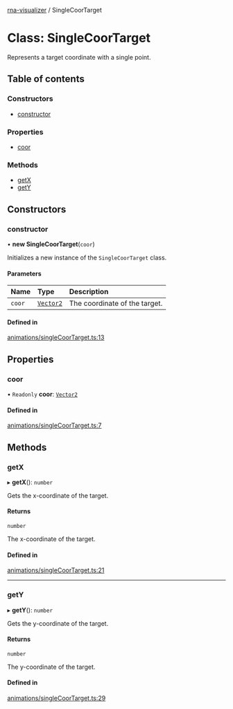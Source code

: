 [rna-visualizer](../README.md) / SingleCoorTarget

# Class: SingleCoorTarget

Represents a target coordinate with a single point.

## Table of contents

### Constructors

- [constructor](SingleCoorTarget.md#constructor)

### Properties

- [coor](SingleCoorTarget.md#coor)

### Methods

- [getX](SingleCoorTarget.md#getx)
- [getY](SingleCoorTarget.md#gety)

## Constructors

### constructor

• **new SingleCoorTarget**(`coor`)

Initializes a new instance of the `SingleCoorTarget` class.

#### Parameters

| Name | Type | Description |
| :------ | :------ | :------ |
| `coor` | [`Vector2`](Vector2.md) | The coordinate of the target. |

#### Defined in

[animations/singleCoorTarget.ts:13](https://github.com/michalhercik/rna-visualizer/blob/f928c9f/lib/src/animations/singleCoorTarget.ts#L13)

## Properties

### coor

• `Readonly` **coor**: [`Vector2`](Vector2.md)

#### Defined in

[animations/singleCoorTarget.ts:7](https://github.com/michalhercik/rna-visualizer/blob/f928c9f/lib/src/animations/singleCoorTarget.ts#L7)

## Methods

### getX

▸ **getX**(): `number`

Gets the x-coordinate of the target.

#### Returns

`number`

The x-coordinate of the target.

#### Defined in

[animations/singleCoorTarget.ts:21](https://github.com/michalhercik/rna-visualizer/blob/f928c9f/lib/src/animations/singleCoorTarget.ts#L21)

___

### getY

▸ **getY**(): `number`

Gets the y-coordinate of the target.

#### Returns

`number`

The y-coordinate of the target.

#### Defined in

[animations/singleCoorTarget.ts:29](https://github.com/michalhercik/rna-visualizer/blob/f928c9f/lib/src/animations/singleCoorTarget.ts#L29)

